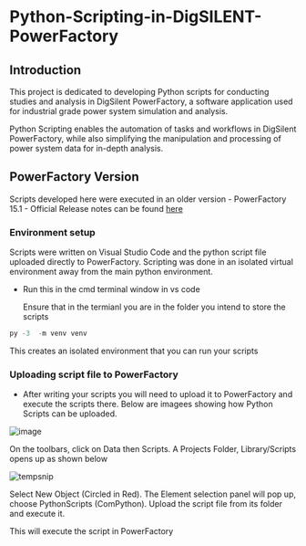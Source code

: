 # Python-Scripting-in-DigSILENT-PowerFactory

## Introduction

This project is dedicated to developing Python scripts for conducting studies and analysis in  DigSilent PowerFactory, a software application used for industrial grade power system simulation and analysis.

Python Scripting enables the automation of tasks and workflows in DigSilent PowerFactory, while also simplifying the manipulation and processing of power system data for in-depth analysis.

## PowerFactory Version

Scripts developed here were executed in an older version - PowerFactory 15.1  - Official Release notes can be found [here](https://www.digsilent.me/dme/filedata/fetch?id=712)

### Environment setup 
 
Scripts were written on Visual Studio Code and the python script file uploaded directly to PowerFactory. Scripting was done in an isolated virtual environment away from the  main python environment. 

- Run this in the cmd terminal window in vs code
  
  Ensure that in the termianl you are in the folder you intend to store the scripts
```python
py -3  -m venv venv
```
This creates an isolated environment that you can run your scripts

### Uploading script file to PowerFactory

- After writing your scripts you will need to upload it to PowerFactory and execute the scripts there. Below are imagees showing how Python Scripts can be uploaded. 
  
![image](https://github.com/koechkiplangat/Python-Scripting-in-DigSILENT-PowerFactory/assets/37098206/032e6af3-f946-4aab-a89f-d082f1e42e1d)

On the toolbars, click on Data then Scripts. A Projects Folder, Library/Scripts opens up as shown below

![tempsnip](https://github.com/koechkiplangat/Python-Scripting-in-DigSILENT-PowerFactory/assets/37098206/82edc1b7-7082-46f1-a5f3-bacf0d411031)

Select New Object (Circled in Red). The Element selection panel will pop up, choose PythonScripts (ComPython). Upload the script file from its  folder and  execute it.

This will execute the script in PowerFactory



